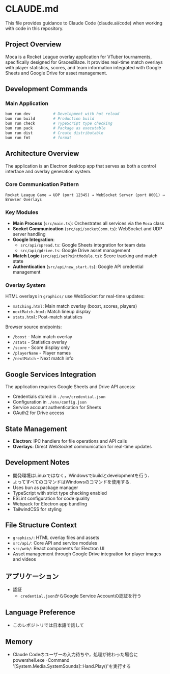 # CLAUDE.md

This file provides guidance to Claude Code (claude.ai/code) when working with code in this repository.

## Project Overview

Moca is a Rocket League overlay application for VTuber tournaments, specifically designed for GracesBlaze. It provides real-time match overlays with player statistics, scores, and team information integrated with Google Sheets and Google Drive for asset management.

## Development Commands

### Main Application

```bash
bun run dev          # Development with hot reload
bun run build        # Production build  
bun run check        # TypeScript type checking
bun run pack         # Package as executable
bun run dist         # Create distributable
bun run fmt          # format
```

## Architecture Overview

The application is an Electron desktop app that serves as both a control interface and overlay generation system.

### Core Communication Pattern

```
Rocket League Game → UDP (port 12345) → WebSocket Server (port 8001) → Browser Overlays
```

### Key Modules

- **Main Process** (`src/main.ts`): Orchestrates all services via the `Moca` class
- **Socket Communication** (`src/api/socketComm.ts`): WebSocket and UDP server handling
- **Google Integration**:
  - `src/api/spread.ts`: Google Sheets integration for team data
  - `src/api/gdrive.ts`: Google Drive asset management
- **Match Logic** (`src/api/setPointModule.ts`): Score tracking and match state
- **Authentication** (`src/api/new_start.ts`): Google API credential management

### Overlay System

HTML overlays in `graphics/` use WebSocket for real-time updates:

- `matching.html`: Main match overlay (boost, scores, players)
- `nextMatch.html`: Match lineup display
- `stats.html`: Post-match statistics

Browser source endpoints:

- `/boost` - Main match overlay
- `/stats` - Statistics overlay
- `/score` - Score display only
- `/playerName` - Player names
- `/nextMatch` - Next match info

## Google Services Integration

The application requires Google Sheets and Drive API access:

- Credentials stored in `./env/credential.json`
- Configuration in `./env/config.json`
- Service account authentication for Sheets
- OAuth2 for Drive access

## State Management

- **Electron**: IPC handlers for file operations and API calls
- **Overlays**: Direct WebSocket communication for real-time updates

## Development Notes

- 開発環境はLinuxではなく，Windowsでbuildとdevelopmentを行う．
- よってすべてのコマンドはWindowsのコマンドを使用する.
- Uses bun as package manager
- TypeScript with strict type checking enabled
- ESLint configuration for code quality
- Webpack for Electron app bundling
- TailwindCSS for styling

## File Structure Context

- `graphics/`: HTML overlay files and assets
- `src/api/`: Core API and service modules
- `src/web/`: React components for Electron UI
- Asset management through Google Drive integration for player images and videos

## アプリケーション

- 認証
  - `credential.json`からGoogle Service Accountの認証を行う

## Language Preference

- このレポジトリでは日本語で話して

## Memory

- Claude Codeのユーザーの入力待ちや，処理が終わった場合にpowershell.exe -Command '[System.Media.SystemSounds]::Hand.Play()'を実行する
